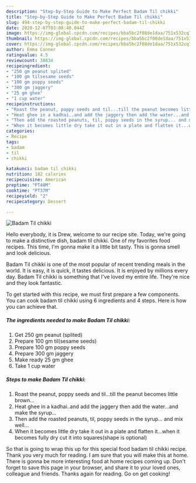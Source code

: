 ```yaml
---
description: "Step-by-Step Guide to Make Perfect Badam Til chikki"
title: "Step-by-Step Guide to Make Perfect Badam Til chikki"
slug: 494-step-by-step-guide-to-make-perfect-badam-til-chikki
date: 2020-12-07T03:08:40.044Z
image: https://img-global.cpcdn.com/recipes/bba5bc2f08de1daa/751x532cq70/badam-til-chikki-recipe-main-photo.jpg
thumbnail: https://img-global.cpcdn.com/recipes/bba5bc2f08de1daa/751x532cq70/badam-til-chikki-recipe-main-photo.jpg
cover: https://img-global.cpcdn.com/recipes/bba5bc2f08de1daa/751x532cq70/badam-til-chikki-recipe-main-photo.jpg
author: Emma Conner
ratingvalue: 4.5
reviewcount: 38834
recipeingredient:
- "250 gm peanut splited"
- "100 gm tilsesame seeds"
- "100 gm poppy seeds"
- "300 gm jaggery"
- "25 gm ghee"
- "1 cup water"
recipeinstructions:
- "Roast the peanut, poppy seeds and til...till the peanut becomes little brown..."
- "Heat ghee in a kadhai..and add the jaggery then add the water...and make the syrup..."
- "Then add the roasted peanuts, til, poppy seeds in the syrup... and mix well..."
- "When it becomes little dry take it out in a plate and flatten it...when it becomes fully dry cut it into squares(shape is optional)"
categories:
- Recipe
tags:
- badam
- til
- chikki

katakunci: badam til chikki 
nutrition: 182 calories
recipecuisine: American
preptime: "PT40M"
cooktime: "PT37M"
recipeyield: "2"
recipecategory: Dessert

---
```



![Badam Til chikki](https://img-global.cpcdn.com/recipes/bba5bc2f08de1daa/751x532cq70/badam-til-chikki-recipe-main-photo.jpg)

Hello everybody, it is Drew, welcome to our recipe site. Today, we're going to make a distinctive dish, badam til chikki. One of my favorites food recipes. This time, I'm gonna make it a little bit tasty. This is gonna smell and look delicious.

Badam Til chikki is one of the most popular of recent trending meals in the world. It is easy, it is quick, it tastes delicious. It is enjoyed by millions every day. Badam Til chikki is something that I've loved my entire life. They're nice and they look fantastic.




To get started with this recipe, we must first prepare a few components. You can cook badam til chikki using 6 ingredients and 4 steps. Here is how you can achieve that.

<!--inarticleads1-->

##### The ingredients needed to make Badam Til chikki:

1. Get 250 gm peanut (splited)
1. Prepare 100 gm til(sesame seeds)
1. Prepare 100 gm poppy seeds
1. Prepare 300 gm jaggery
1. Make ready 25 gm ghee
1. Take 1 cup water




<!--inarticleads2-->

##### Steps to make Badam Til chikki:

1. Roast the peanut, poppy seeds and til...till the peanut becomes little brown...
1. Heat ghee in a kadhai..and add the jaggery then add the water...and make the syrup...
1. Then add the roasted peanuts, til, poppy seeds in the syrup... and mix well...
1. When it becomes little dry take it out in a plate and flatten it...when it becomes fully dry cut it into squares(shape is optional)




So that is going to wrap this up for this special food badam til chikki recipe. Thank you very much for reading. I am sure that you will make this at home. There is gonna be more interesting food at home recipes coming up. Don't forget to save this page in your browser, and share it to your loved ones, colleague and friends. Thanks again for reading. Go on get cooking!
